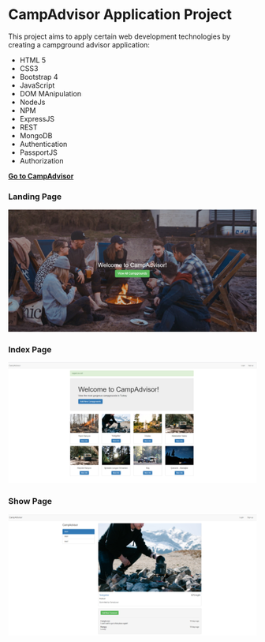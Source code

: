 <h1> CampAdvisor Application Project </h1> 


<p> This project aims to apply certain web development technologies by creating a campground advisor application:</p>

<ul> 
<li> HTML 5</li>
<li> CSS3</li>
<li> Bootstrap 4</li> 
<li> JavaScript</li> 
<li> DOM MAnipulation</li>  
<li> NodeJs</li>  
<li> NPM</li>  
<li> ExpressJS</li>  
<li> REST</li>  
<li> MongoDB</li>  
<li> Authentication</li>  
<li> PassportJS</li>  
<li> Authorization</li>  
</ul>


<a href="https://secure-reef-59695.herokuapp.com/" ><strong>Go to CampAdvisor</strong></a>


<h3> Landing Page </h3>

<img src="Capture1.PNG">


<h3> Index Page </h3>

<img src="Capture2.PNG">


<h3> Show Page </h3>


<img src="Capture3.PNG">



